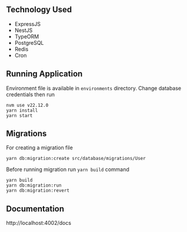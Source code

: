 ## Technology Used

- ExpressJS
- NestJS
- TypeORM
- PostgreSQL
- Redis
- Cron

## Running Application

Environment file is available in `environments` directory. Change database credentials then run

```shell
nvm use v22.12.0
yarn install
yarn start
```

## Migrations

For creating a migration file

```shell
yarn db:migration:create src/database/migrations/User
```

Before running migration run `yarn build` command

```shell
yarn build
yarn db:migration:run
yarn db:migration:revert
```

## Documentation

http://localhost:4002/docs
